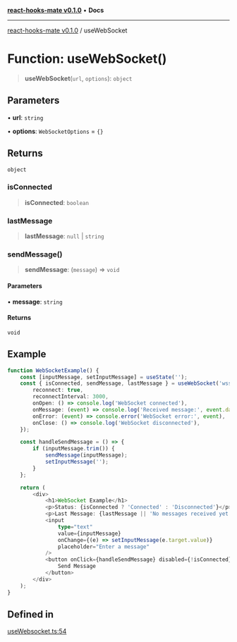 [**react-hooks-mate v0.1.0**](../README.md) • **Docs**

***

[react-hooks-mate v0.1.0](../README.md) / useWebSocket

# Function: useWebSocket()

> **useWebSocket**(`url`, `options`): `object`

## Parameters

• **url**: `string`

• **options**: `WebSocketOptions` = `{}`

## Returns

`object`

### isConnected

> **isConnected**: `boolean`

### lastMessage

> **lastMessage**: `null` \| `string`

### sendMessage()

> **sendMessage**: (`message`) => `void`

#### Parameters

• **message**: `string`

#### Returns

`void`

## Example

```ts
function WebSocketExample() {
    const [inputMessage, setInputMessage] = useState('');
    const { isConnected, sendMessage, lastMessage } = useWebSocket('wss://example.com/socket', {
        reconnect: true,
        reconnectInterval: 3000,
        onOpen: () => console.log('WebSocket connected'),
        onMessage: (event) => console.log('Received message:', event.data),
        onError: (event) => console.error('WebSocket error:', event),
        onClose: () => console.log('WebSocket disconnected'),
    });

    const handleSendMessage = () => {
        if (inputMessage.trim()) {
            sendMessage(inputMessage);
            setInputMessage('');
        }
    };

    return (
        <div>
            <h1>WebSocket Example</h1>
            <p>Status: {isConnected ? 'Connected' : 'Disconnected'}</p>
            <p>Last Message: {lastMessage || 'No messages received yet'}</p>
            <input
                type="text"
                value={inputMessage}
                onChange={(e) => setInputMessage(e.target.value)}
                placeholder="Enter a message"
            />
            <button onClick={handleSendMessage} disabled={!isConnected}>
                Send Message
            </button>
        </div>
    );
}
```

## Defined in

[useWebsocket.ts:54](https://github.com/guestDI/hooks-mate/blob/7d47908a449d58c331b7bd1cdadbbed307af5ba7/src/hooks/useWebsocket.ts#L54)

